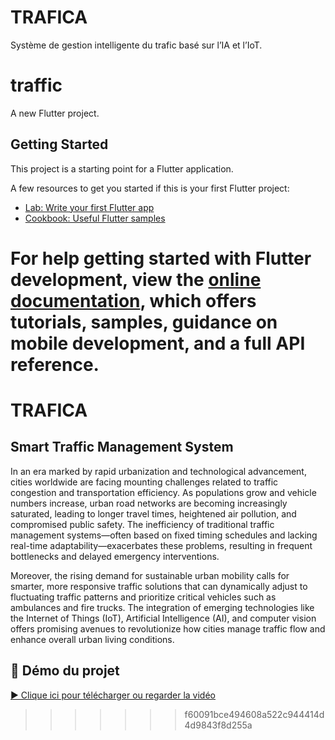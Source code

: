 # TRAFICA

Système de gestion intelligente du trafic basé sur l’IA et l’IoT.
# traffic

A new Flutter project.

## Getting Started

This project is a starting point for a Flutter application.

A few resources to get you started if this is your first Flutter project:

- [Lab: Write your first Flutter app](https://docs.flutter.dev/get-started/codelab)
- [Cookbook: Useful Flutter samples](https://docs.flutter.dev/cookbook)

For help getting started with Flutter development, view the
[online documentation](https://docs.flutter.dev/), which offers tutorials,
samples, guidance on mobile development, and a full API reference.
=======
# TRAFICA
## Smart Traffic Management System

In an era marked by rapid urbanization and technological advancement, cities worldwide are facing mounting challenges related to traffic congestion and transportation efficiency. As populations grow and vehicle numbers increase, urban road networks are becoming increasingly saturated, leading to longer travel times, heightened air pollution, and compromised public safety. The inefficiency of traditional traffic management systems—often based on fixed timing schedules and lacking real-time adaptability—exacerbates these problems, resulting in frequent bottlenecks and delayed emergency interventions. 

Moreover, the rising demand for sustainable urban mobility calls for smarter, more responsive traffic solutions that can dynamically adjust to fluctuating traffic patterns and prioritize critical vehicles such as ambulances and fire trucks. The integration of emerging technologies like the Internet of Things (IoT), Artificial Intelligence (AI), and computer vision offers promising avenues to revolutionize how cities manage traffic flow and enhance overall urban living conditions. 

## 🎥 Démo du projet

[▶️ Clique ici pour télécharger ou regarder la vidéo](demo.mp4)
>>>>>>> f60091bce494608a522c944414d4d9843f8d255a
